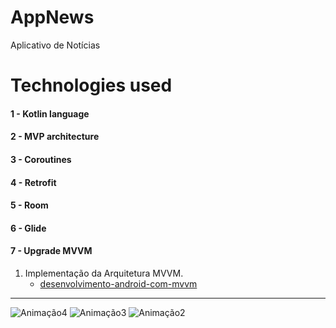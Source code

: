 # AppNews
Aplicativo de Notícias

# Technologies used
#### 1 - Kotlin language
#### 2 - MVP architecture
#### 3 - Coroutines
#### 4 - Retrofit
#### 5 - Room
#### 6 - Glide
#### 7 - Upgrade MVVM

1. Implementação da Arquitetura MVVM.
    - [desenvolvimento-android-com-mvvm](https://github.com/joaoboscocordeiro/BallNews/tree/branch/release-retrofit)

--------------------------------------------------------------------------------------------------------------------

![Animação4](https://user-images.githubusercontent.com/59378910/121808406-b5777980-cc2e-11eb-8e2c-a2354480e2fd.gif)
![Animação3](https://user-images.githubusercontent.com/59378910/121808384-937df700-cc2e-11eb-92b4-9198dd1bffa3.gif)
![Animação2](https://user-images.githubusercontent.com/59378910/121808338-531e7900-cc2e-11eb-8492-52c13e49ed19.gif)

